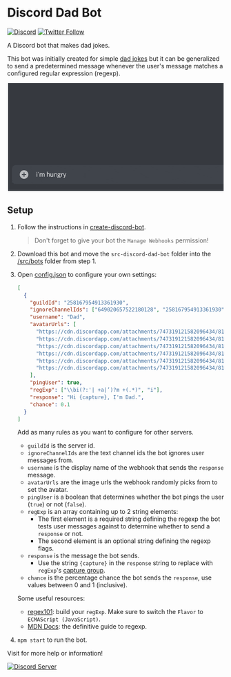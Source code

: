 # Discord Dad Bot

[![Discord](https://discord.com/api/guilds/258167954913361930/embed.png)](https://discord.gg/WjEFnzC) [![Twitter Follow](https://img.shields.io/twitter/follow/peterthehan.svg?style=social)](https://twitter.com/peterthehan)

A Discord bot that makes dad jokes.

This bot was initially created for simple [dad jokes](https://en.wikipedia.org/wiki/Dad_joke) but it can be generalized to send a predetermined message whenever the user's message matches a configured regular expression (regexp).

<div align="center">
  <img
    src="https://raw.githubusercontent.com/peterthehan/discord-dad-bot/master/assets/demo.gif"
    alt="demo"
  />
</div>

## Setup

1. Follow the instructions in [create-discord-bot](https://github.com/peterthehan/create-discord-bot).

   > Don't forget to give your bot the `Manage Webhooks` permission!

2. Download this bot and move the `src-discord-dad-bot` folder into the [/src/bots](https://github.com/peterthehan/create-discord-bot/tree/master/src/bots) folder from step 1.

3. Open [config.json](./src-discord-dad-bot/config.json) to configure your own settings:

   ```json
   [
     {
       "guildId": "258167954913361930",
       "ignoreChannelIds": ["649020657522180128", "258167954913361930"],
       "username": "Dad",
       "avatarUrls": [
         "https://cdn.discordapp.com/attachments/747319121582096434/815053936569352222/5b0821d415e9f917c2730963.png",
         "https://cdn.discordapp.com/attachments/747319121582096434/815053958074597396/hidethepainharold.png",
         "https://cdn.discordapp.com/attachments/747319121582096434/815053973702049822/hide-pain-harold-title-red20-web.png",
         "https://cdn.discordapp.com/attachments/747319121582096434/815053993575055390/Harold.png",
         "https://cdn.discordapp.com/attachments/747319121582096434/815054009214959646/Hide-the-Pain-Harold-prof.png",
         "https://cdn.discordapp.com/attachments/747319121582096434/815054022464765963/18622628_146041712604173_5023056421634447578_n.png"
       ],
       "pingUser": true,
       "regExp": ["\\bi(?:'| +a|’)?m +(.*)", "i"],
       "response": "Hi {capture}, I'm Dad.",
       "chance": 0.1
     }
   ]
   ```

   Add as many rules as you want to configure for other servers.

   - `guildId` is the server id.
   - `ignoreChannelIds` are the text channel ids the bot ignores user messages from.
   - `username` is the display name of the webhook that sends the `response` message.
   - `avatarUrls` are the image urls the webhook randomly picks from to set the avatar.
   - `pingUser` is a boolean that determines whether the bot pings the user (`true`) or not (`false`).
   - `regExp` is an array containing up to 2 string elements:
     - The first element is a required string defining the regexp the bot tests user messages against to determine whether to send a `response` or not.
     - The second element is an optional string defining the regexp flags.
   - `response` is the message the bot sends.
     - Use the string `{capture}` in the `response` string to replace with `regExp`'s [capture group](https://developer.mozilla.org/en-US/docs/Web/JavaScript/Guide/Regular_Expressions/Groups_and_Ranges).
   - `chance` is the percentage chance the bot sends the `response`, use values between 0 and 1 (inclusive).

   Some useful resources:

   - [regex101](https://regex101.com/): build your `regExp`. Make sure to switch the `Flavor` to `ECMAScript (JavaScript)`.
   - [MDN Docs](https://developer.mozilla.org/en-US/docs/Web/JavaScript/Guide/Regular_Expressions): the definitive guide to regexp.

4. `npm start` to run the bot.

Visit for more help or information!

<a href="https://discord.gg/WjEFnzC">
  <img src="https://discord.com/api/guilds/258167954913361930/embed.png?style=banner2" title="Discord Server"/>
</a>
